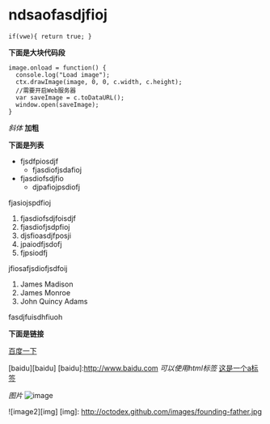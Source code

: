# ndsaofasdjfioj
`if(vwe){
    return true;
  }`

  **下面是大块代码段**
```
image.onload = function() {
  console.log("Load image");
  ctx.drawImage(image, 0, 0, c.width, c.height);
  //需要开启Web服务器
  var saveImage = c.toDataURL();
  window.open(saveImage);
}

```
_斜体_
**加粗**

**下面是列表**
* fjsdfpiosdjf
  * fjasdiofjsdafioj
* fjasdiofsdjfio
  * djpafiojpsdiofj

fjasiojspdfioj

1. fjasdiofsdjfoisdjf
  1. fjasdiofjsdpfioj
  2. djsfioasdjfposji
2. jpaiodfjsdofj
  1. fjpsiodfj

jfiosafjsdiofjsdfoij

1. James Madison
2. James Monroe
3. John Quincy Adams

fasdjfuisdhfiuoh

**下面是链接**

[百度一下](http://www.baidu.com)

[baidu][baidu]
[baidu]:http://www.baidu.com
_可以使用html标签_
<a href="#">这是一个a标签</a>

_图片_
![image](http://octodex.github.com/images/octdrey-catburn.jpg)

![image2][img]
[img]: http://octodex.github.com/images/founding-father.jpg
